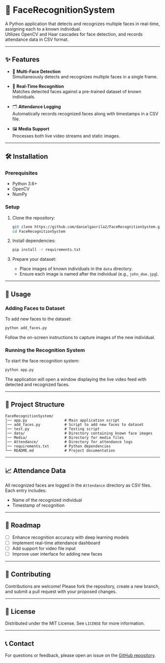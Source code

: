# 🤖 FaceRecognitionSystem

A Python application that detects and recognizes multiple faces in real-time, assigning each to a known individual.  
Utilizes OpenCV and Haar cascades for face detection, and records attendance data in CSV format.

---

## ✨ Features

- 👥 **Multi-Face Detection**  
  Simultaneously detects and recognizes multiple faces in a single frame.

- 🧠 **Real-Time Recognition**  
  Matches detected faces against a pre-trained dataset of known individuals.

- 🗂️ **Attendance Logging**  
  Automatically records recognized faces along with timestamps in a CSV file.

- 🖼️ **Media Support**  
  Processes both live video streams and static images.

---

## 🛠️ Installation

### Prerequisites

- Python 3.6+
- OpenCV
- NumPy

### Setup

1. Clone the repository:

   ```bash
   git clone https://github.com/danielgavrila2/FaceRecognitionSystem.git
   cd FaceRecognitionSystem
   ```

2. Install dependencies:

   ```bash
   pip install -r requirements.txt
   ```

3. Prepare your dataset:

   - Place images of known individuals in the `data` directory.
   - Ensure each image is named after the individual (e.g., `john_doe.jpg`).

---

## 🚀 Usage

### Adding Faces to Dataset

To add new faces to the dataset:

```bash
python add_faces.py
```

Follow the on-screen instructions to capture images of the new individual.

### Running the Recognition System

To start the face recognition system:

```bash
python app.py
```

The application will open a window displaying the live video feed with detected and recognized faces.

---

## 📂 Project Structure

```
FaceRecognitionSystem/
│── app.py                 # Main application script
│── add_faces.py           # Script to add new faces to dataset
│── test.py                # Testing script
│── data/                  # Directory containing known face images
│── Media/                 # Directory for media files
│── Attendance/            # Directory for attendance logs
│── requirements.txt       # Python dependencies
└── README.md              # Project documentation
```

---

## 📈 Attendance Data

All recognized faces are logged in the `Attendance` directory as CSV files. Each entry includes:

- Name of the recognized individual
- Timestamp of recognition

---

## 🔧 Roadmap

- [ ] Enhance recognition accuracy with deep learning models
- [ ] Implement real-time attendance dashboard
- [ ] Add support for video file input
- [ ] Improve user interface for adding new faces

---

## 🤝 Contributing

Contributions are welcome! Please fork the repository, create a new branch, and submit a pull request with your proposed changes.

---

## 📄 License

Distributed under the MIT License. See `LICENSE` for more information.

---

## 📞 Contact

For questions or feedback, please open an issue on the [GitHub repository](https://github.com/danielgavrila2/FaceRecognitionSystem).
